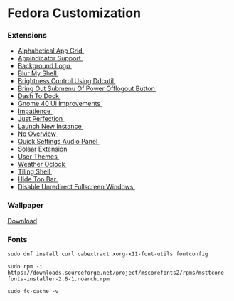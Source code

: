# Fedora Customization

### Extensions
- [Alphabetical App Grid ](https://extensions.gnome.org/extension/4269/alphabetical-app-grid/ )
- [Appindicator Support ](https://extensions.gnome.org/extension/615/appindicator-support/ )
- [Background Logo ](https://extensions.gnome.org/extension/7364/background-logo/ )
- [Blur My Shell ](https://extensions.gnome.org/extension/3193/blur-my-shell/ )
- [Brightness Control Using Ddcutil ](https://extensions.gnome.org/extension/2645/brightness-control-using-ddcutil/ )
- [Bring Out Submenu Of Power Offlogout Button ](https://extensions.gnome.org/extension/2917/bring-out-submenu-of-power-offlogout-button/ )
- [Dash To Dock ](https://extensions.gnome.org/extension/307/dash-to-dock/ )
- [Gnome 40 Ui Improvements ](https://extensions.gnome.org/extension/4158/gnome-40-ui-improvements/ )
- [Impatience ](https://extensions.gnome.org/extension/277/impatience/ )
- [Just Perfection ](https://extensions.gnome.org/extension/3843/just-perfection/ )
- [Launch New Instance ](https://extensions.gnome.org/extension/600/launch-new-instance/ )
- [No Overview ](https://extensions.gnome.org/extension/4099/no-overview/ )
- [Quick Settings Audio Panel ](https://extensions.gnome.org/extension/5940/quick-settings-audio-panel/ )
- [Solaar Extension ](https://extensions.gnome.org/extension/6162/solaar-extension/ )
- [User Themes ](https://extensions.gnome.org/extension/19/user-themes/ )
- [Weather Oclock ](https://extensions.gnome.org/extension/5470/weather-oclock/ )
- [Tiling Shell ](https://extensions.gnome.org/extension/7065/tiling-shell/ )
- [Hide Top Bar ](https://extensions.gnome.org/extension/545/hide-top-bar/ )
- [Disable Unredirect Fullscreen Windows ](https://extensions.gnome.org/extension/1873/disable-unredirect-fullscreen-windows/ )

### Wallpaper
[Download](https://wallpapercave.com/download/abstract-sphere-hd-wallpapers-wp7268793])

### Fonts
`sudo dnf install curl cabextract xorg-x11-font-utils fontconfig`

`sudo rpm -i https://downloads.sourceforge.net/project/mscorefonts2/rpms/msttcore-fonts-installer-2.6-1.noarch.rpm`

`sudo fc-cache -v`
